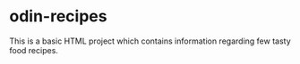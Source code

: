 # odin-recipes
This is a basic HTML project which contains information regarding few tasty food recipes.